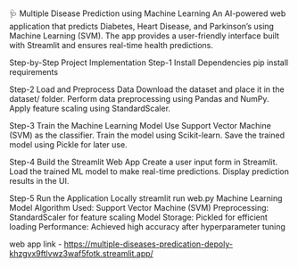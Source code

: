 🩺 Multiple Disease Prediction using Machine Learning An AI-powered web application that predicts Diabetes, Heart Disease, and Parkinson’s using Machine Learning (SVM). The app provides a user-friendly interface built with Streamlit and ensures real-time health predictions.

Step-by-Step Project Implementation Step-1 Install Dependencies pip install requirements

Step-2 Load and Preprocess Data
Download the dataset and place it in the dataset/ folder.
Perform data preprocessing using Pandas and NumPy.
Apply feature scaling using StandardScaler.

Step-3 Train the Machine Learning Model
Use Support Vector Machine (SVM) as the classifier.
Train the model using Scikit-learn.
Save the trained model using Pickle for later use.

Step-4 Build the Streamlit Web App
Create a user input form in Streamlit.
Load the trained ML model to make real-time predictions.
Display prediction results in the UI.

Step-5 Run the Application Locally streamlit run web.py
Machine Learning Model
Algorithm Used: Support Vector Machine (SVM)
Preprocessing: StandardScaler for feature scaling
Model Storage: Pickled for efficient loading
Performance: Achieved high accuracy after hyperparameter tuning

web app link - https://multiple-diseases-predication-depoly-khzgvx9ftlvwz3waf5fotk.streamlit.app/
